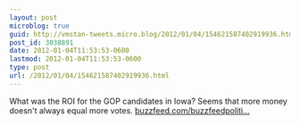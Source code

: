 ```yaml
---
layout: post
microblog: true
guid: http://vmstan-tweets.micro.blog/2012/01/04/154621587402919936.html
post_id: 3038891
date: 2012-01-04T11:53:53-0600
lastmod: 2012-01-04T11:53:53-0600
type: post
url: /2012/01/04/154621587402919936.html
---
```

What was the ROI for the GOP candidates in Iowa? Seems that more money doesn't always equal more votes. <a href="http://www.buzzfeed.com/buzzfeedpolitics/how-much-did-each-candidate-pay-per-vote-in-iowa">buzzfeed.com/buzzfeedpoliti…</a>

